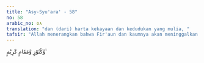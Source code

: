 ```yaml
---
title: "Asy-Syu'ara' - 58"
no: 58
arabic_no: ٥٨
translation: "dan (dari) harta kekayaan dan kedudukan yang mulia, "
tafsir: "Allah menerangkan bahwa Fir'aun dan kaumnya akan meninggalkan harta benda, kerajaan, dan kedudukan yang tinggi dan mulia yang tidak ada bandingannya. Ibnu Umar, Ibnu 'Abbas, dan Mujahid menyatakan bahwa yang dimaksud dengan kedudukan yang mulia di sini ialah mimbar-mimbar untuk para pembesar Fir'aun. \n\nBeberapa mufasir berbeda pendapat mengenai kedudukan yang tinggi ini. Ada yang berpendapat itu adalah rumah-rumah yang indah, dan ada yang berpendapat mimbar-mimbar dan mahligai para pembesar Fir'aun. Allah berfirman:\n\n\"Betapa banyak taman-taman dan mata air-mata air yang mereka tinggalkan, juga kebun-kebun serta tempat-tempat kediaman yang indah, dan kesenangan-kesenangan yang dapat mereka nikmati di sana.\" (ad-Dukhan/44: 25-27)"
---
```


وَّكُنُوْزٍ وَّمَقَامٍ كَرِيْمٍ ۙ 
